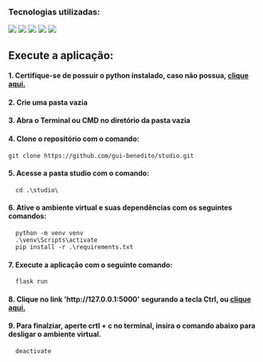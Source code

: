 ### Tecnologias utilizadas:    

<img src="https://img.shields.io/badge/CSS3-1572B6?style=for-the-badge&logo=css3&logoColor=white" /> <img src="https://img.shields.io/badge/HTML5-E34F26?style=for-the-badge&logo=html5&logoColor=white" /> <img src="https://img.shields.io/badge/Python-FFD43B?style=for-the-badge&logo=python&logoColor=blue" /> <img src="https://img.shields.io/badge/Flask-000000?style=for-the-badge&logo=flask&logoColor=white" /> <img src="https://img.shields.io/badge/sqlite-%2307405e.svg?style=for-the-badge&logo=sqlite&logoColor=white" />

<h2>Execute a aplicação: </h2>

<h4>1. Certifique-se de possuir o python instalado, caso não possua, <a href="https://www.python.org/downloads/" target="_blank"> clique aqui. </a> </h4>
<h4>2. Crie uma pasta vazia</h4>
<h4>3. Abra o Terminal ou CMD no diretório da pasta vazia</h4>
<h4>4. Clone o repositório com o comando: </h4>
  
    git clone https://github.com/gui-benedito/studio.git  

<h4>5. Acesse a pasta studio com o comando: </h4>
  
      cd .\studio\
  
<h4>6. Ative o ambiente virtual e suas dependências com os seguintes comandos: </h4>
  
      python -m venv venv
      .\venv\Scripts\activate
      pip install -r .\requirements.txt
  
<h4>7. Execute a aplicação com o seguinte comando: </h4>
  
      flask run
  
<h4>8. Clique no link 'http://127.0.0.1:5000' segurando a tecla Ctrl, ou <a href="http://localhost:5000"> clique aqui. </a> </h4>
    
<h4>9. Para finalziar, aperte crtl + c no terminal, insira o comando abaixo para desligar o ambiente virtual. </h4>
  
      deactivate 